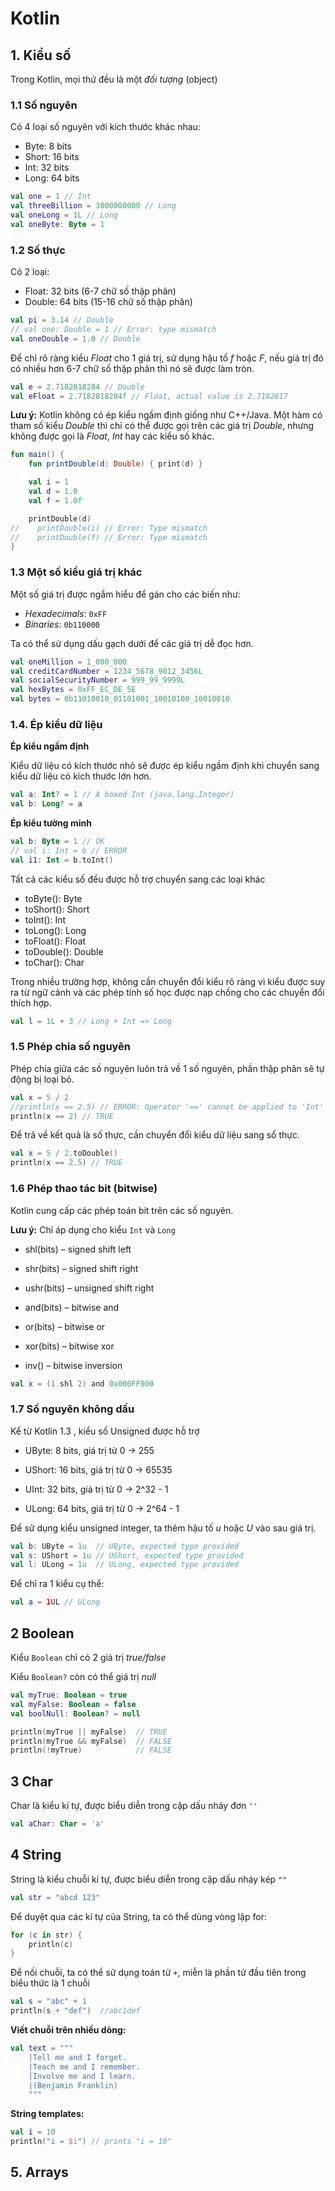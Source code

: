 # Kotlin

## 1. Kiểu số

Trong Kotlin, mọi thứ đều là một *đối tượng* (object)

### 1.1 Số nguyên

Có 4 loại số nguyên với kích thước khác nhau:

- Byte: 8 bits
- Short: 16 bits
- Int: 32 bits
- Long: 64 bits

```Kotlin
val one = 1 // Int
val threeBillion = 3000000000 // Long
val oneLong = 1L // Long
val oneByte: Byte = 1
```

### 1.2 Số thực

Có 2 loại:

- Float: 32 bits (6-7 chữ số thập phân)
- Double: 64 bits (15-16 chữ số thập phân)

```Kotlin
val pi = 3.14 // Double
// val one: Double = 1 // Error: type mismatch
val oneDouble = 1.0 // Double
```

Để chỉ rõ ràng kiểu *Float* cho 1 giá trị, sử dụng hậu tố *f* hoặc *F*, nếu giá trị đó có nhiều hơn 6-7 chữ số thập phân thì nó sẽ được làm tròn.

```Kotlin
val e = 2.7182818284 // Double
val eFloat = 2.7182818284f // Float, actual value is 2.7182817
```

**Lưu ý:** Kotlin không có ép kiểu ngầm định giống như C++/Java. Một hàm có tham số kiểu *Double* thì chỉ có thể được gọi trên các giá trị *Double*, nhưng không được gọi là *Float*, *Int* hay các kiểu số khác.

```Kotlin
fun main() {
    fun printDouble(d: Double) { print(d) }

    val i = 1
    val d = 1.0
    val f = 1.0f

    printDouble(d)
//    printDouble(i) // Error: Type mismatch
//    printDouble(f) // Error: Type mismatch
}
```


### 1.3 Một số kiểu giá trị khác

Một số giá trị được ngầm hiểu để gán cho các biến như:

- *Hexadecimals*: `0xFF`
- *Binaries*: `0b110000`

Ta có thể sử dụng dấu gạch dưới để các giá trị dễ đọc hơn.

```Kotlin
val oneMillion = 1_000_000
val creditCardNumber = 1234_5678_9012_3456L
val socialSecurityNumber = 999_99_9999L
val hexBytes = 0xFF_EC_DE_5E
val bytes = 0b11010010_01101001_10010100_10010010
```

### 1.4. Ép kiểu dữ liệu

**Ép kiểu ngầm định**

Kiểu dữ liệu có kích thước nhỏ sẽ được ép kiểu ngầm định khi chuyển sang kiểu dữ liệu có kích thước lớn hơn.


```Kotlin
val a: Int? = 1 // A boxed Int (java.lang.Integer)
val b: Long? = a
```

**Ép kiểu tường minh**

```Kotlin
val b: Byte = 1 // OK
// val i: Int = b // ERROR
val i1: Int = b.toInt()
```

Tất cả các kiểu số đều được hỗ trợ chuyển sang các loại khác

- toByte(): Byte
- toShort(): Short
- toInt(): Int
- toLong(): Long
- toFloat(): Float
- toDouble(): Double
- toChar(): Char

Trong nhiều trường hợp, không cần chuyển đổi kiểu rõ ràng vì kiểu được suy ra từ ngữ cảnh và các phép tính số học được nạp chồng cho các chuyển đổi thích hợp.

```Kotlin
val l = 1L + 3 // Long + Int => Long
```

### 1.5 Phép chia số nguyên

Phép chia giữa các số nguyên luôn trả về 1 số nguyên, phần thập phân sẽ tự động bị loại bỏ.

```Kotlin
val x = 5 / 2
//println(x == 2.5) // ERROR: Operator '==' cannot be applied to 'Int' and 'Double'
println(x == 2) // TRUE
```

Để trả về kết quả là số thực, cần chuyển đổi kiểu dữ liệu sang số thực.

```Kotlin
val x = 5 / 2.toDouble() 
println(x == 2.5) // TRUE
```

### 1.6 Phép thao tác bit (bitwise)

Kotlin cung cấp các phép toán bit trên các số nguyên.

**Lưu ý:** Chỉ áp dụng cho kiểu `Int` và `Long`

- shl(bits) – signed shift left

- shr(bits) – signed shift right

- ushr(bits) – unsigned shift right

- and(bits) – bitwise and

- or(bits) – bitwise or

- xor(bits) – bitwise xor

- inv() – bitwise inversion

```Kotlin
val x = (1 shl 2) and 0x000FF000
```

### 1.7 Số nguyên không dấu

Kể từ Kotlin 1.3 , kiểu số Unsigned được hỗ trợ

- UByte: 8 bits, giá trị từ 0 -> 255

- UShort: 16 bits, giá trị từ 0 -> 65535

- UInt: 32 bits, giá trị từ 0 -> 2^32 - 1

- ULong: 64 bits, giá trị từ 0 -> 2^64 - 1

Để sử dụng kiểu unsigned integer, ta thêm hậu tố *u* hoặc *U* vào sau giá trị.

```Kotlin
val b: UByte = 1u  // UByte, expected type provided
val s: UShort = 1u // UShort, expected type provided
val l: ULong = 1u  // ULong, expected type provided
```

Để chỉ ra 1 kiểu cụ thể:

```Kotlin
val a = 1UL // ULong
```

## 2 Boolean 

Kiểu `Boolean` chỉ có 2 giá trị *true/false*

Kiểu `Boolean?` còn có thể giá trị *null*

```Kotlin
val myTrue: Boolean = true
val myFalse: Boolean = false
val boolNull: Boolean? = null

println(myTrue || myFalse)  // TRUE
println(myTrue && myFalse)  // FALSE
println(!myTrue)            // FALSE
```

## 3 Char 

Char là kiểu kí tự, được biểu diễn trong cặp dấu nháy đơn `''`

```Kotlin
val aChar: Char = 'a'
```

## 4 String

String là kiểu chuỗi kí tự, được biểu diễn trong cặp dấu nháy kép `""`

```Kotlin
val str = "abcd 123"
```

Để duyệt qua các kí tự của String, ta có thể dùng vòng lặp for:

```Kotlin
for (c in str) {
    println(c)
}
```

Để nối chuỗi, ta có thể sử dụng toán tử `+`, miễn là phần tử đầu tiên trong biểu thức là 1 chuỗi

```Kotlin
val s = "abc" + 1
println(s + "def")  //abc1def
```

**Viết chuỗi trên nhiều dòng:**

```Kotlin
val text = """
    |Tell me and I forget.
    |Teach me and I remember.
    |Involve me and I learn.
    |(Benjamin Franklin)
    """
```

**String templates:**

```Kotlin
val i = 10
println("i = $i") // prints "i = 10"
```
## 5. Arrays
